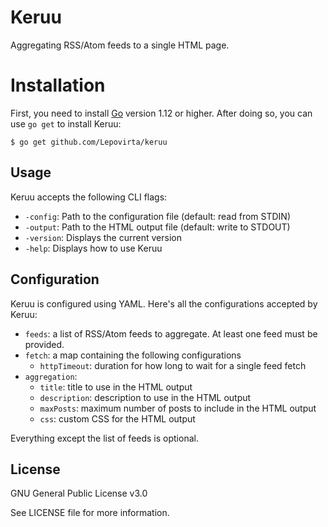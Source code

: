 # Keruu

Aggregating RSS/Atom feeds to a single HTML page.

# Installation

First, you need to install [Go](https://golang.org/dl/) version 1.12 or higher.
After doing so, you can use `go get` to install Keruu:

    $ go get github.com/Lepovirta/keruu

## Usage

Keruu accepts the following CLI flags:

* `-config`: Path to the configuration file (default: read from STDIN)
* `-output`: Path to the HTML output file (default: write to STDOUT)
* `-version`: Displays the current version
* `-help`: Displays how to use Keruu

## Configuration

Keruu is configured using YAML. Here's all the configurations accepted by Keruu:

* `feeds`: a list of RSS/Atom feeds to aggregate. At least one feed must be provided.
* `fetch`: a map containing the following configurations
  * `httpTimeout`: duration for how long to wait for a single feed fetch
* `aggregation`:
  * `title`: title to use in the HTML output
  * `description`: description to use in the HTML output
  * `maxPosts`: maximum number of posts to include in the HTML output
  * `css`: custom CSS for the HTML output

Everything except the list of feeds is optional.

## License

GNU General Public License v3.0

See LICENSE file for more information.
